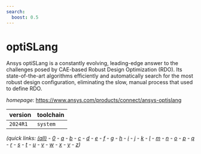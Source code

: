 ```yaml
---
search:
  boost: 0.5
---
```

# optiSLang

Ansys optiSLang is a constantly evolving, leading-edge answer  to the challenges posed by CAE-based Robust Design Optimization (RDO). Its  state-of-the-art algorithms efficiently and automatically search for the most  robust design configuration, eliminating the slow, manual process that used to  define RDO.

*homepage*: <https://www.ansys.com/products/connect/ansys-optislang>

version | toolchain
--------|----------
``2024R1`` | ``system``


*(quick links: [(all)](../index.md) - [0](../0/index.md) - [a](../a/index.md) - [b](../b/index.md) - [c](../c/index.md) - [d](../d/index.md) - [e](../e/index.md) - [f](../f/index.md) - [g](../g/index.md) - [h](../h/index.md) - [i](../i/index.md) - [j](../j/index.md) - [k](../k/index.md) - [l](../l/index.md) - [m](../m/index.md) - [n](../n/index.md) - [o](../o/index.md) - [p](../p/index.md) - [q](../q/index.md) - [r](../r/index.md) - [s](../s/index.md) - [t](../t/index.md) - [u](../u/index.md) - [v](../v/index.md) - [w](../w/index.md) - [x](../x/index.md) - [y](../y/index.md) - [z](../z/index.md))*

